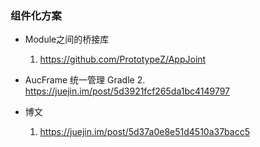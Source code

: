 ### 组件化方案
- Module之间的桥接库 
  
  1. https://github.com/PrototypeZ/AppJoint
- AucFrame 统一管理 Gradle
  2. https://juejin.im/post/5d3921fcf265da1bc4149797
  
- 博文
  1. https://juejin.im/post/5d37a0e8e51d4510a37bacc5